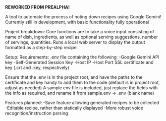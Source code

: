 **REWORKED FROM PREALPHA!**

A tool to automate the process of noting down recipes using Google Gemini!
Currently still in development, with basic functionality fully operational


Project breakdown:
Core functions are to take a voice input consisting of name of dish, ingredients, as well as optional serving suggestions, number of servings, quantities.
Runs a local web server to display the output formatted as a step-by-step recipe.

Setup:
Requirements: 
.env file containing the following:
  -Google Gemini API key
  -Self-Generated Session Key
  -Host IP
  -Host Port
SSL certificate and key (.crt and .key, respectively)

Ensure that the .env is in the project root, and have the paths to the certificate and key handy to add them to the code (default is in project root, adjust as needed)
A sample env file is included, just replace the fields with the info as required, and rename it from sample.env -> .env (blank name)

Features planned:
-Save feature allowing generated recipes to be collected
-Editable recipe, rather than statically displayed
-More robust voice recognition/instruction parsing
